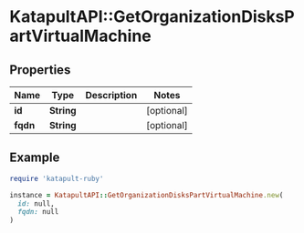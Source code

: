 # KatapultAPI::GetOrganizationDisksPartVirtualMachine

## Properties

| Name | Type | Description | Notes |
| ---- | ---- | ----------- | ----- |
| **id** | **String** |  | [optional] |
| **fqdn** | **String** |  | [optional] |

## Example

```ruby
require 'katapult-ruby'

instance = KatapultAPI::GetOrganizationDisksPartVirtualMachine.new(
  id: null,
  fqdn: null
)
```

